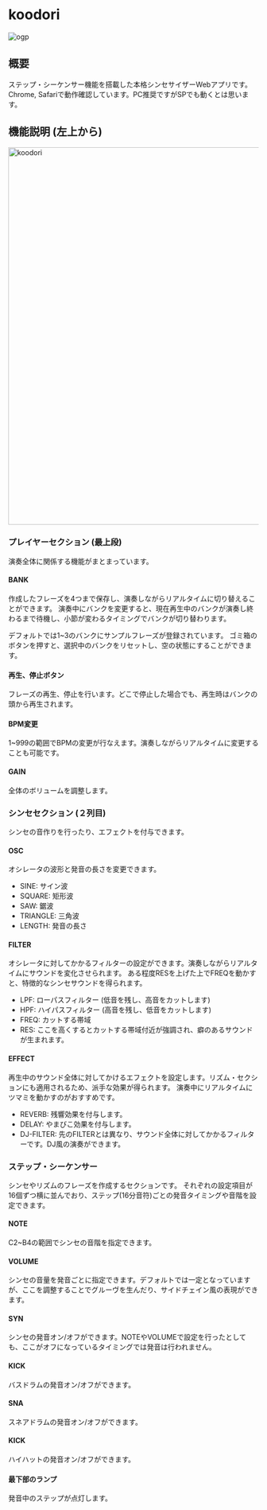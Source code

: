 # koodori

![ogp](https://user-images.githubusercontent.com/39970521/146682390-fc504d09-66aa-4e86-aef3-49a136543461.png)

## 概要

ステップ・シーケンサー機能を搭載した本格シンセサイザーWebアプリです。
Chrome, Safariで動作確認しています。PC推奨ですがSPでも動くとは思います。

## 機能説明 (左上から)

<img width="759" alt="koodori" src="https://user-images.githubusercontent.com/39970521/146682494-85e820b9-cd84-4d39-9d79-04096d97cc3e.png">

### プレイヤーセクション (最上段)

演奏全体に関係する機能がまとまっています。

#### BANK

作成したフレーズを4つまで保存し、演奏しながらリアルタイムに切り替えることができます。
演奏中にバンクを変更すると、現在再生中のバンクが演奏し終わるまで待機し、小節が変わるタイミングでバンクが切り替わります。

デフォルトでは1~3のバンクにサンプルフレーズが登録されています。
ゴミ箱のボタンを押すと、選択中のバンクをリセットし、空の状態にすることができます。

#### 再生、停止ボタン

フレーズの再生、停止を行います。どこで停止した場合でも、再生時はバンクの頭から再生されます。

#### BPM変更

1~999の範囲でBPMの変更が行なえます。演奏しながらリアルタイムに変更することも可能です。

#### GAIN

全体のボリュームを調整します。

### シンセセクション (２列目)

シンセの音作りを行ったり、エフェクトを付与できます。

#### OSC

オシレータの波形と発音の長さを変更できます。

- SINE: サイン波
- SQUARE: 矩形波
- SAW: 鋸波
- TRIANGLE: 三角波
- LENGTH: 発音の長さ

#### FILTER

オシレータに対してかかるフィルターの設定ができます。演奏しながらリアルタイムにサウンドを変化させられます。
ある程度RESを上げた上でFREQを動かすと、特徴的なシンセサウンドを得られます。

- LPF: ローパスフィルター (低音を残し、高音をカットします)
- HPF: ハイパスフィルター (高音を残し、低音をカットします)
- FREQ: カットする帯域
- RES: ここを高くするとカットする帯域付近が強調され、癖のあるサウンドが生まれます。

#### EFFECT

再生中のサウンド全体に対してかけるエフェクトを設定します。リズム・セクションにも適用されるため、派手な効果が得られます。
演奏中にリアルタイムにツマミを動かすのがおすすめです。

- REVERB: 残響効果を付与します。
- DELAY: やまびこ効果を付与します。
- DJ-FILTER: 先のFILTERとは異なり、サウンド全体に対してかかるフィルターです。DJ風の演奏ができます。

### ステップ・シーケンサー

シンセやリズムのフレーズを作成するセクションです。
それぞれの設定項目が16個ずつ横に並んでおり、ステップ(16分音符)ごとの発音タイミングや音階を設定できます。

#### NOTE

C2~B4の範囲でシンセの音階を指定できます。

#### VOLUME

シンセの音量を発音ごとに指定できます。デフォルトでは一定となっていますが、ここを調整することでグルーヴを生んだり、サイドチェイン風の表現ができます。

#### SYN

シンセの発音オン/オフができます。NOTEやVOLUMEで設定を行ったとしても、ここがオフになっているタイミングでは発音は行われません。

#### KICK

バスドラムの発音オン/オフができます。

#### SNA

スネアドラムの発音オン/オフができます。

#### KICK

ハイハットの発音オン/オフができます。

#### 最下部のランプ

発音中のステップが点灯します。
